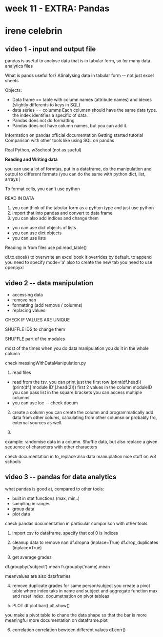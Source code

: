 # week 11 - EXTRA: Pandas 
# irene celebrin

## video 1 - input and output file 

pandas is useful to analyse data that is in tabular form, so for many data analytics files 

What is pands useful for? 
ASnalysing data in tabular form -- not just excel sheets 

Objects: 
- Data frame == table with column names (attribute names) and idexes (slightly differents to keys in SQL)
- data series == columms
Each columsn should have the same data type. 
the index identifies a specific of data. 
- Pandas does not do formatting 
- Pandas does not have column names, but you can add it. 

Information on pandas official documentation 
Getting started tutorial 
Comparison with other tools like using SQL on pandas 

Real Python, w3school (not as sueful)

**Reading and Writing data**

you can use a lot of formtas, put in a dataframe, do the manipulation and outpul to different formats (you can do the same with python dict, list, arrays )

To format cells, you can't use python 

READ IN DATA 

1) you can think of the tabular form as a pyhton type and just use python
2) import that into pandas and convert to data frame 
3) you can also add indices and change them 

- you can use dict objects of lists 
- you can use dict objects 
- you can use lists 

Reading in from files
use pd.read_table()

df.to.excel() to overwrite an excel book 
it overrides by default. to append you need to specify mode='a'
also to create the new tab you need to use openpyxl 

## video 2 -- data manipulation 

- accessing data
- remove nan
- formatting (add remove / columns)
- replacing values 

CHECK IF VALUES ARE UNIQUE 

SHUFFLE IDS to change them 

SHUFFLE part of the modules 

most of the times when you do data manipulation you do it in the whole column 

check messingWithDataManipulation.py 

1) read files 
- read from the tsv. you can print just the first row (print(df.head))
(print(df.['module ID'].head(2))) first 2 values in the column moduleID 
you can pass list in the square brackets you can access multiple columns 
- you can use loc -- check docum 

2) create a column 
you can create the column and programmatically add data from other colums, calculating from other columsn or probably fro, external sources as well. 

3) 
example: randomise data in a column. Shuffle data, but also replace a given sequence of characters with other characters 

check documentation in to_replace 
also data maniuplation nice stuff on w3 schools 

## video 3  -- pandas for data analytics 

what pandas is good at, compared to other tools: 
- built in stat functions (max, min..)
- sampling in ranges 
- group data 
- plot data 

check pandas documentation 
in particular comparison with other tools 

1) import csv to dataframe. specify that col 0 is indices 

2) cleanup data to remove nan
df.dropna (inplace=True)
df.drop_duplicates (inplace=True)

3) get average grades 

df.groupby('subject').mean
fr.groupby('name).mean

meanvalues are also dataframes 

4) remove duplicate grades for same person/subject 
you create a pivot table where index taks in name and subject and aggregate function max and reset index. 
documetnation on pivot tableas

5) PLOT 
df.plot.bar()
plt.show()

you make a pivot table to chane the data shape so that the bar is more meaningful more documentation on dataframe.plot 

6) correlation 
correlation bewteen different values 
df.corr()

